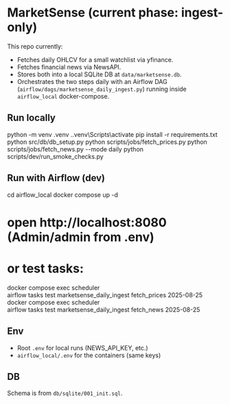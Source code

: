 # MarketSense (current phase: ingest-only)

This repo currently:
- Fetches daily OHLCV for a small watchlist via yfinance.
- Fetches financial news via NewsAPI.
- Stores both into a local SQLite DB at `data/marketsense.db`.
- Orchestrates the two steps daily with an Airflow DAG
  (`airflow/dags/marketsense_daily_ingest.py`) running inside
  `airflow_local` docker-compose.

## Run locally
python -m venv .venv
.\.venv\Scripts\activate
pip install -r requirements.txt
python src/db/db_setup.py
python scripts/jobs/fetch_prices.py
python scripts/jobs/fetch_news.py --mode daily
python scripts/dev/run_smoke_checks.py

## Run with Airflow (dev)
cd airflow_local
docker compose up -d
# open http://localhost:8080 (Admin/admin from .env)
# or test tasks:
docker compose exec scheduler \
  airflow tasks test marketsense_daily_ingest fetch_prices 2025-08-25
docker compose exec scheduler \
  airflow tasks test marketsense_daily_ingest fetch_news 2025-08-25

## Env
- Root `.env` for local runs (NEWS_API_KEY, etc.)
- `airflow_local/.env` for the containers (same keys)

## DB
Schema is from `db/sqlite/001_init.sql`.
